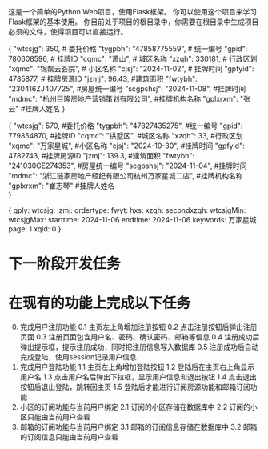 这是一个简单的Python Web项目，使用Flask框架。
你可以使用这个项目来学习Flask框架的基本使用。
你目前处于项目的根目录中，你需要在根目录中生成项目必须的文件，使得项目可以直接运行。



{
    "wtcsjg": 350,                      # 委托价格
    "tygpbh": "47858775559",             # 统一编号
    "gpid": 780608596,                   # 挂牌ID
    "cqmc": "萧山",                      # 城区名称
    "xzqh": 330181,                      # 行政区划
    "xqmc": "锦粼云荟院",                 # 小区名称
    "cjsj": "2024-11-02",                 # 挂牌时间
    "gpfyid": 4785877,                   # 挂牌房源ID
    "jzmj": 96.43,                       #建筑面积
    "fwtybh": "230416ZJ407725",          #房屋统一编号
    "scgpshsj": "2024-11-08",              #挂牌时间
    "mdmc": "杭州巨隆房地产营销策划有限公司",    #挂牌机构名称
    "gplxrxm": "张云"                       #挂牌人姓名
}

{
    "wtcsjg": 570,                                        #委托价格
    "tygpbh": "47827435275",                                #统一编号
    "gpid": 779854870,                                       #挂牌ID
    "cqmc": "拱墅区",                                         #城区名称
    "xzqh": 33,                                              #行政区划
    "xqmc": "万家星城",                                       #小区名称
    "cjsj": "2024-10-30",                                      #挂牌时间
    "gpfyid": 4782743,                                         #挂牌房源ID
    "jzmj": 139.3,                                             #建筑面积
    "fwtybh": "241030GE274353",                                #房屋统一编号
    "scgpshsj": "2024-11-04",                                   #挂牌时间
    "mdmc": "浙江链家房地产经纪有限公司杭州万家星城二店",             #挂牌机构名称
    "gplxrxm": "崔志琴"                                           #挂牌人姓名   
}

{
    gply: 
    wtcsjg: 
    jzmj: 
    ordertype: 
    fwyt: 
    hxs: 
    xzqh: 
    secondxzqh: 
    wtcsjgMin: 
    wtcsjgMax: 
    starttime: 2024-11-06
    endtime: 2024-11-06
    keywords: 万家星城
    page: 1
    xqid: 0
}

# 下一阶段开发任务
# 在现有的功能上完成以下任务
0. 完成用户注册功能
    0.1 主页左上角增加注册按钮
    0.2 点击注册按钮后弹出注册页面
    0.3 注册页面包含用户名、密码、确认密码、邮箱等信息
    0.4 注册成功后弹出提示框，提示注册成功，同时把注册信息写入数据库
    0.5 注册成功后自动完成登陆，使用session记录用户信息
1. 完成用户登陆功能
    1.1 主页左上角增加登陆按钮
    1.2 登陆后在主页右上角显示用户名
    1.3 点击用户名后弹出下拉框，显示用户信息和退出按钮
    1.4 点击退出按钮后退出登陆，跳转回主页
    1.5 登陆后才能进行订阅房源功能和邮箱订阅功能
2. 小区的订阅功能与当前用户绑定
    2.1 订阅的小区存储在数据库中
    2.2 订阅的小区只能由当前用户查看
3. 邮箱的订阅功能与当前用户绑定
    3.1 邮箱的订阅信息存储在数据库中
    3.2 邮箱的订阅信息只能由当前用户查看